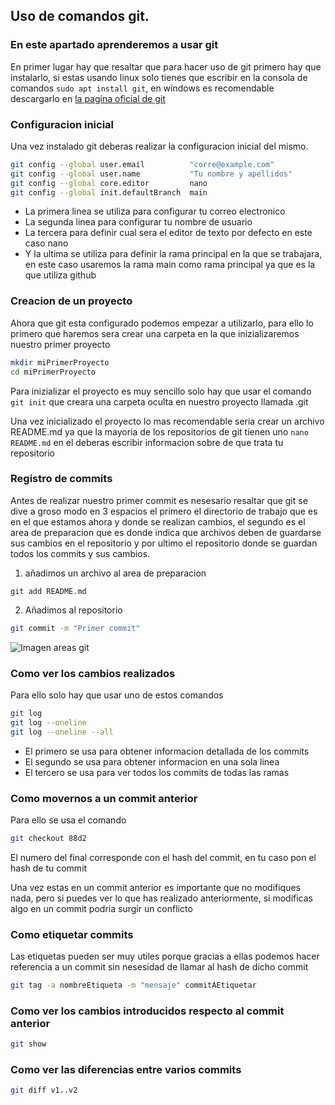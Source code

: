 ## Uso de comandos git.
### En este apartado aprenderemos a usar git

En primer lugar hay que resaltar que para hacer uso de git primero hay que instalarlo, 
si estas usando linux solo tienes que escribir en la consola de comandos
`sudo apt install git`, en windows es recomendable descargarlo en [la pagina oficial de
git](https://git-scm.com/downloads/win)

### Configuracion inicial

Una vez instalado git deberas realizar la configuracion inicial del mismo.
  
```bash
git config --global user.email          "corre@example.com"         
git config --global user.name           "Tu nombre y apellidos"
git config --global core.editor         nano
git config --global init.defaultBranch  main
```

- La primera linea se utiliza para configurar tu correo electronico
- La segunda linea para configurar tu nombre de usuario
- La tercera para definir cual sera el editor de texto por defecto en este caso nano
- Y la ultima se utiliza para definir la rama principal en la que se trabajara,
  en este caso usaremos la rama main como rama principal ya que es la que utiliza github

### Creacion de un proyecto

Ahora que git esta configurado podemos empezar a utilizarlo, para ello lo primero que 
haremos sera crear una carpeta en la que inizializaremos nuestro primer proyecto

```bash
mkdir miPrimerProyecto
cd miPrimerProyecto
```
Para inizializar el proyecto es muy sencillo solo hay que usar el comando `git init` 
que creara una carpeta oculta en nuestro proyecto llamada .git

Una vez inicializado el proyecto lo mas recomendable seria crear un archivo README.md
ya que la mayoria de los repositorios de git tienen uno `nano README.md` en el deberas
escribir informacion sobre de que trata tu repositorio

### Registro de commits

Antes de realizar nuestro primer commit es nesesario resaltar que git se dive a groso 
modo en 3 espacios el primero el directorio de trabajo que es en el que estamos ahora
y donde se realizan cambios, el segundo es el area de preparacion que es donde indica
que archivos deben de guardarse sus cambios en el repositorio y por ultimo el 
repositorio donde se guardan todos los commits y sus cambios.



 
1. añadimos un archivo al area de preparacion
```
git add README.md
``` 
2. Añadimos al repositorio
```bash
git commit -m "Primer commit"
```

![Imagen areas git](/proyectoEntornos4JesusMadrid/Imagenes/git-areas1.png)

### Como ver los cambios realizados

Para ello solo hay que usar uno de estos comandos
~~~bash
git log
git log --oneline
git log --oneline --all

~~~
- El primero se usa para obtener informacion detallada de los commits
- El segundo se usa para obtener informacion en una sola linea 
- El tercero se usa para ver todos los commits de todas las ramas

### Como movernos a un commit anterior

Para ello se usa el comando

~~~bash
git checkout 88d2
~~~

El numero del final corresponde con el hash del commit, en tu caso pon el hash de tu commit


Una vez estas en un commit anterior es importante que no modifiques nada, pero si puedes ver
lo que has realizado anteriormente, si modificas algo en un commit podria surgir un conflicto

### Como etiquetar commits

Las etiquetas pueden ser muy utiles porque gracias a ellas podemos hacer referencia a un commit
 sin nesesidad de llamar al hash de dicho commit
~~~bash
git tag -a nombreEtiqueta -m "mensaje" commitAEtiquetar
~~~

### Como ver los cambios introducidos respecto al commit anterior

~~~bash
git show
~~~

### Como ver las diferencias entre varios commits

~~~bash
git diff v1..v2
~~~




